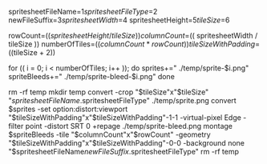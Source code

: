 spritesheetFileName=$1
spritesheetFileType=$2
newFileSuffix=$3
spritesheetWidth=$4
spritesheetHeight=$5
tileSize=$6

rowCount=$(( spritesheetHeight / tileSize ))
columnCount=$(( spritesheetWidth / tileSize ))
numberOfTiles=$(( columnCount * rowCount ))
tileSizeWithPadding=$((tileSize + 2))

  

for (( i = 0; i < numberOfTiles; i++ )); do
sprites+=" ./temp/sprite-$i.png"
spriteBleeds+=" ./temp/sprite-bleed-$i.png"
done
           
rm -rf temp
mkdir temp
convert -crop "$tileSize"x"$tileSize" "$spritesheetFileName.$spritesheetFileType" ./temp/sprite.png
convert $sprites -set option:distort:viewport "$tileSizeWithPadding"x"$tileSizeWithPadding"-1-1 -virtual-pixel Edge -filter point -distort SRT 0 +repage ./temp/sprite-bleed.png
montage $spriteBleeds -tile "$columnCount"x"$rowCount" -geometry "$tileSizeWithPadding"x"$tileSizeWithPadding"-0-0 -background none "$spritesheetFileName$newFileSuffix.$spritesheetFileType"
rm -rf temp 
       
   
